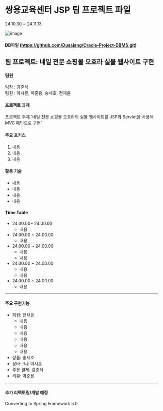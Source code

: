 # 쌍용교육센터 JSP 팀 프로젝트 파일<br>
24.10.30 ~ 24.11.13

![image](https://github.com/user-attachments/assets/827d9afe-d06d-4b7a-bbbf-9d6494473301)
#### DB파일 (https://github.com/Dusajang/Oracle-Project-DBMS.git)<br>

## 팀 프로젝트: 네일 전문 쇼핑몰 오호라 실물 웹사이트 구현

#### 팀원
팀장 : 김준석<br>
팀원 : 이시훈, 박준용, 송세호, 전재윤<br>

#### 프로젝트 과제
프로젝트 주제 '네일 전문 쇼핑몰 오호라의 실물 웹사이트를 JSP와 Servlet을 사용해 MVC 패턴으로 구현’<br>

#### 주요 포커스
1. 내용<br>
2. 내용<br>
3. 내용<br>

#### 활용 기술
- 내용
- 내용
- 내용
- 내용

#### Time Table
  - 24.00.00~ 24.00.00
    - 내용
  - 24.00.00 ~ 24.00.00
    - 내용
  - 24.00.00 ~ 24.00.00
    - 내용
    - 내용
  - 24.00.00 ~ 24.00.00
    - 내용
    - 내용
  - 24.00.00 ~ 24.00.00
    - 내용
---
#### 주요 구현기능
- 회원: 전재윤
    - 내용
    - 내용
    - 내용
    - 내용
    - 내용
    - 내용
- 상품: 송세호
- 장바구니: 이시훈
- 주문 결제: 김준석
- 리뷰: 박준용
  
---
#### 추가 리팩토링/개발 예정
Converting to Spring Framework 5.0<br>
